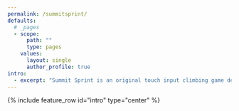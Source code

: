 ```yaml
---
permalink: /summitsprint/
defaults:
  # _pages
  - scope:
      path: ""
      type: pages
    values:
      layout: single
      author_profile: true
intro:
  - excerpt: "Summit Sprint is an original touch input climbing game developed in Unity as part of a large, interdisciplinary project completed at Futuregames."
---
```


{% include feature_row id="intro" type="center" %}